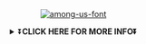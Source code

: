 <div align="center">
<a href="https://fontmeme.com/among-us-font/"><img src="https://i.imgur.com/joCkeQ0.jpeg" alt="among-us-font" border="0"></a>

<p>  
<p>  
<p>  
<p>  
<p>  
<p>  
<p>  
  
  <details>
    <summary>⏬<b>CLICK HERE FOR MORE INFO⏬</b></summary>

<br>
    <br>
    
[![Typing SVG](https://readme-typing-svg.herokuapp.com?font=Bomber+Escort&color=F70000&size=30&lines=No+Longer+Availeble)]


  [![HM Ser](https://github.com/Platane/snk/raw/output/github-contribution-grid-snake.svg)]

    
<div align="left">

    
- 😜 I’m Hashir, 18 years old
- 😌 But call Me HM
- 🔭 I’m currently working on [Liza Bot](https://github.com/HMSer/Liza)
- 🌱 I’m currently learning node js
- 👯 I’m looking to collaborate on nobody
- 💬 Ask me about anything. I don't know anything
- 📫 How to reach me: [Whatsapp](https://wa.me/916235199845)
-->
